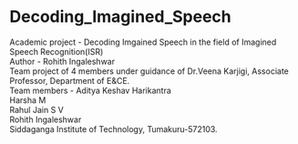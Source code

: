 # Decoding_Imagined_Speech <br> 
Academic project - Decoding Imgained Speech in the field of Imagined Speech Recognition(ISR)
 <br> Author - Rohith Ingaleshwar
 <br> Team project of 4 members under guidance of Dr.Veena Karjigi, Associate Professor, Department of E&CE.
 <br> Team members - Aditya Keshav Harikantra <br> 
 Harsha M 
<br> Rahul Jain S V
 <br> Rohith Ingaleshwar
 <br> Siddaganga Institute of Technology, Tumakuru-572103. <br>
